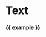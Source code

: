 # Text

<script setup>
	import InputText from '/components/global/elements/InputText.vue'

	let example = {
		name: 'Example'
	}
</script>


<b>{{ example }}</b>

<InputText :obj="'example'" :prop="'name'"    :value="example.name"   label="Name"    placeholder="Example"   class="mn-r-semi"/>
